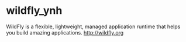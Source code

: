 # wildfly_ynh
WildFly is a flexible, lightweight, managed application runtime that helps you build amazing applications. http://wildfly.org

